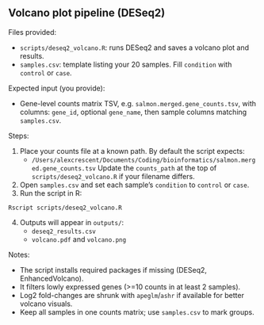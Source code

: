 ## Volcano plot pipeline (DESeq2)

Files provided:
- `scripts/deseq2_volcano.R`: runs DESeq2 and saves a volcano plot and results.
- `samples.csv`: template listing your 20 samples. Fill `condition` with `control` or `case`.

Expected input (you provide):
- Gene-level counts matrix TSV, e.g. `salmon.merged.gene_counts.tsv`, with columns: `gene_id`, optional `gene_name`, then sample columns matching `samples.csv`.

Steps:
1) Place your counts file at a known path. By default the script expects:
   - `/Users/alexcrescent/Documents/Coding/bioinformatics/salmon.merged.gene_counts.tsv`
   Update the `counts_path` at the top of `scripts/deseq2_volcano.R` if your filename differs.
2) Open `samples.csv` and set each sample’s `condition` to `control` or `case`.
3) Run the script in R:
```
Rscript scripts/deseq2_volcano.R
```
4) Outputs will appear in `outputs/`:
   - `deseq2_results.csv`
   - `volcano.pdf` and `volcano.png`

Notes:
- The script installs required packages if missing (DESeq2, EnhancedVolcano).
- It filters lowly expressed genes (>=10 counts in at least 2 samples).
- Log2 fold-changes are shrunk with `apeglm`/`ashr` if available for better volcano visuals.
- Keep all samples in one counts matrix; use `samples.csv` to mark groups.


